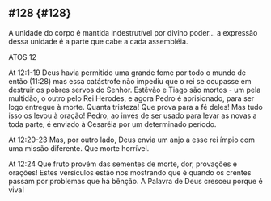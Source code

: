 ## #128 {#128}

A unidade do corpo é mantida indestrutível por divino poder... a expressão dessa unidade é a parte que cabe a cada assembléia.

ATOS 12

At 12:1-19 Deus havia permitido uma grande fome por todo o mundo de então (11:28) mas essa catástrofe não impediu que o rei se ocupasse em destruir os pobres servos do Senhor. Estêvão e Tiago são mortos - um pela multidão, o outro pelo Rei Herodes, e agora Pedro é aprisionado, para ser logo entregue à morte. Quanta tristeza! Que prova para a fé deles! Mas tudo isso os levou à oração! Pedro, ao invés de ser usado para levar as novas a toda parte, é enviado à Cesaréia por um determinado período.

At 12:20-23 Mas, por outro lado, Deus envia um anjo a esse rei ímpio com uma missão diferente. Que morte horrível.

At 12:24 Que fruto provém das sementes de morte, dor, provações e orações! Estes versículos estão nos mostrando que é quando os crentes passam por problemas que há bênção. A Palavra de Deus cresceu porque é viva!